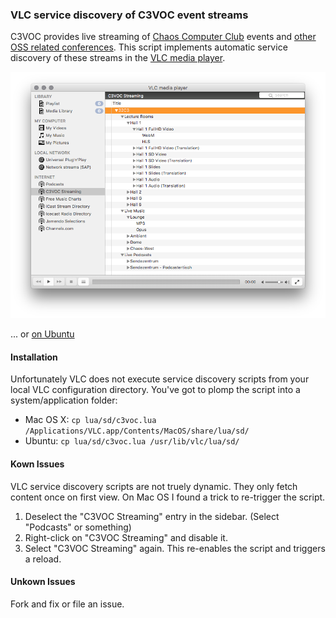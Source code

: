 ### VLC service discovery of C3VOC event streams

C3VOC provides live streaming of [Chaos Computer Club](https://www.ccc.de/en/) events and [other OSS related conferences](https://streaming.media.ccc.de). This script implements automatic service discovery of these streams in the [VLC media player](http://www.videolan.org/vlc/index.html).

![VLC Screenshot Mac](doc/images/vlc_c3voc_sd_macosx.png)

... or [on Ubuntu](https://raw.githubusercontent.com/agnat/c3voc-vlc-sd/master/doc/images/vlc_c3voc_sd_ubuntu.png)

#### Installation

Unfortunately VLC does not execute service discovery scripts from your local VLC configuration directory. You've got to plomp the script into a system/application folder:

 * Mac OS X: `cp lua/sd/c3voc.lua /Applications/VLC.app/Contents/MacOS/share/lua/sd/`
 * Ubuntu: `cp lua/sd/c3voc.lua /usr/lib/vlc/lua/sd/`

#### Kown Issues

VLC service discovery scripts are not truely dynamic. They only fetch content once on first view. On Mac OS I found a trick to re-trigger the script.

1. Deselect the "C3VOC Streaming" entry in the sidebar. (Select "Podcasts" or something)
1. Right-click on "C3VOC Streaming" and disable it.
1. Select "C3VOC Streaming" again. This re-enables the script and triggers a reload.

#### Unkown Issues

Fork and fix or file an issue.
